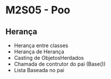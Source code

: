 # M2S05 - Poo

## Herança
- Herança entre classes 
- Herança de Herança 
- Casting de ObjetosHerdados
- Chamada de contrutor do pai  (Base())
- Lista Baseada no pai